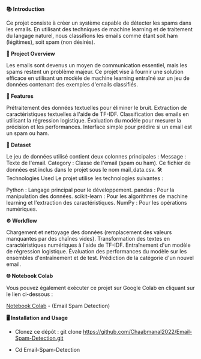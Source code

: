 **📚 Introduction**

Ce projet consiste à créer un système capable de détecter les spams dans les emails. En utilisant des techniques de machine learning et de traitement du langage naturel, nous classifions les emails comme étant soit ham (légitimes), soit spam (non désirés).

**🧠 Project Overview**

Les emails sont devenus un moyen de communication essentiel, mais les spams restent un problème majeur. Ce projet vise à fournir une solution efficace en utilisant un modèle de machine learning entraîné sur un jeu de données contenant des exemples d'emails classifiés.

**🚀 Features**

Prétraitement des données textuelles pour éliminer le bruit.
Extraction de caractéristiques textuelles à l'aide de TF-IDF.
Classification des emails en utilisant la régression logistique.
Évaluation du modèle pour mesurer la précision et les performances.
Interface simple pour prédire si un email est un spam ou ham.

**📁 Dataset**

Le jeu de données utilisé contient deux colonnes principales :
Message : Texte de l'email.
Category : Classe de l'email (spam ou ham).
Ce fichier de données est inclus dans le projet sous le nom mail_data.csv.
🛠️ Technologies Used
Le projet utilise les technologies suivantes :

Python : Langage principal pour le développement.
pandas : Pour la manipulation des données.
scikit-learn : Pour les algorithmes de machine learning et l'extraction des caractéristiques.
NumPy : Pour les opérations numériques.

**⚙️ Workflow**

Chargement et nettoyage des données (remplacement des valeurs manquantes par des chaînes vides).
Transformation des textes en caractéristiques numériques à l'aide de TF-IDF.
Entraînement d'un modèle de régression logistique.
Évaluation des performances du modèle sur les ensembles d'entraînement et de test.
Prédiction de la catégorie d'un nouvel email.

**🌐 Notebook Colab**

Vous pouvez également exécuter ce projet sur Google Colab en cliquant sur le lien ci-dessous :

[Notebook Colab](https://colab.research.google.com/drive/1Pcvbwx9eEBKAm-gUBNE-3NsASYh1ebt6?authuser=0#scrollTo=d9AMvzy0DoA8) - (Email Spam Detection)

**🖥️ Installation and Usage**

- Clonez ce dépôt : git clone https://github.com/Chaabmanal2022/Email-Spam-Detection.git

- Cd Email-Spam-Detection

